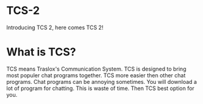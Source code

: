 # TCS-2
Introducing TCS 2, here comes TCS 2!

# What is TCS?
TCS means Traslox's Communication System.
TCS is designed to bring most populer chat programs together.
TCS more easier then other chat programs. Chat programs can be annoying sometimes.
You will download a lot of program for chatting. This is waste of time.
Then TCS best option for you.
